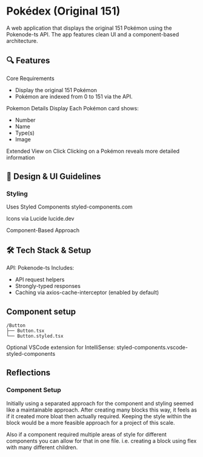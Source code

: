 # Pokédex (Original 151)

A web application that displays the original 151 Pokémon using the Pokenode-ts API. The app features clean UI and a component-based architecture.

## 🔍 Features

Core Requirements

-   Display the original 151 Pokémon
-   Pokémon are indexed from 0 to 151 via the API.

Pokemon Details Display
Each Pokémon card shows:

-   Number
-   Name
-   Type(s)
-   Image

Extended View on Click
Clicking on a Pokémon reveals more detailed information

## 🎨 Design & UI Guidelines

### Styling

Uses Styled Components
styled-components.com

Icons via Lucide
lucide.dev

Component-Based Approach

## 🛠️ Tech Stack & Setup

API: Pokenode-ts
Includes:

-   API request helpers
-   Strongly-typed responses
-   Caching via axios-cache-interceptor (enabled by default)

## Component setup

```
/Button
├── Button.tsx
└── Button.styled.tsx
```

Optional VSCode extension for IntelliSense:
styled-components.vscode-styled-components

## Reflections

### Component Setup

Initially using a separated approach for the component and styling seemed like a maintainable approach. After creating many blocks this way, it feels as if it created more bloat then actually required. Keeping the style within the block would be a more feasible approach for a project of this scale.

Also if a component required multiple areas of style for different components you can allow for that in one file. i.e. creating a block using flex with many different children.
